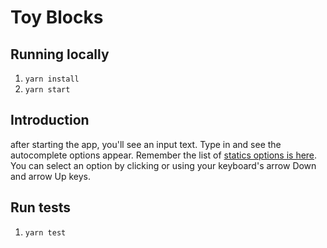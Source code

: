 # Toy Blocks

## Running locally

1. `yarn install`
2. `yarn start`


## Introduction

after starting the app, you'll see an input text. Type in and see the autocomplete options appear.
Remember the list of [statics options is here](https://github.com/mejiaej/auto-complete/blob/master/src/components/Autocomplete.js#L9). You can select an option by clicking or using your keyboard's arrow Down and arrow Up keys.


## Run tests
1. `yarn test`
